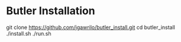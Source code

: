 # Butler Installation
git clone https://github.com/jgawrilo/butler_install.git
cd butler_install
./install.sh
./run.sh
